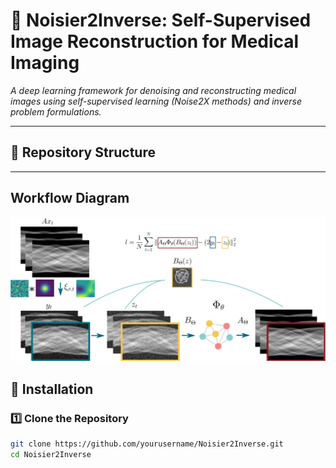 # 📜 Noisier2Inverse: Self-Supervised Image Reconstruction for Medical Imaging

*A deep learning framework for denoising and reconstructing medical images using self-supervised learning (Noise2X methods) and inverse problem formulations.*

---

## 📂 Repository Structure  

---
## Workflow Diagram
![Noisier2Inverse Workflow](n2i_workflow.png)


## 🚀 Installation  
### **1️⃣ Clone the Repository**  
```bash
git clone https://github.com/yourusername/Noisier2Inverse.git
cd Noisier2Inverse




